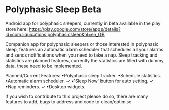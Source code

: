 Polyphasic Sleep Beta
=====================

Android app for polyphasic sleepers, currently in beta available in the play store here:
https://play.google.com/store/apps/details?id=com.liquications.polyphasicsleep&hl=en_GB

Companion app for polyphasic sleepers or those interested in polyphasic sleep, features an automatic alarm
scheduler that schedules all your alarms and sends notifications when you need to take a nap. Sleep tracking 
and statistics are planned features, currently the statistics are filled with dummy data, these need to be implemented.

Planned/Current Features:
•Polyphasic sleep tracker.
•Schedule statistics.
•Automatic alarm scheduler. ✓
•'Sleep Now' button for auto setting. ✓
•Nap reminders. ✓
•Desktop widgets.

If you wish to contribute to this project please do so, there are many features to add, bugs to address and code to clean/optimise.